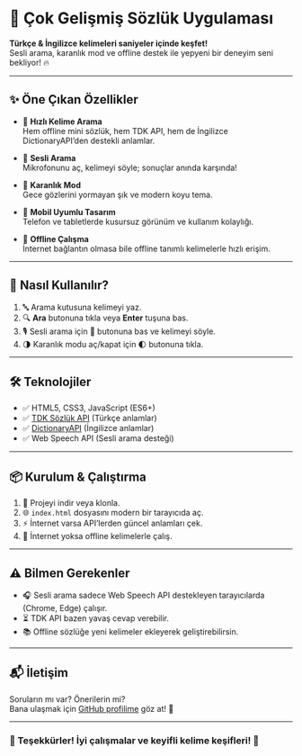 # 🚀 Çok Gelişmiş **Sözlük Uygulaması**

**Türkçe & İngilizce kelimeleri saniyeler içinde keşfet!**  
Sesli arama, karanlık mod ve offline destek ile yepyeni bir deneyim seni bekliyor! 🔥

---

## ✨ Öne Çıkan Özellikler

- 🔎 **Hızlı Kelime Arama**  
  Hem offline mini sözlük, hem TDK API, hem de İngilizce DictionaryAPI’den destekli anlamlar.

- 🎤 **Sesli Arama**  
  Mikrofonunu aç, kelimeyi söyle; sonuçlar anında karşında!

- 🌙 **Karanlık Mod**  
  Gece gözlerini yormayan şık ve modern koyu tema.

- 📱 **Mobil Uyumlu Tasarım**  
  Telefon ve tabletlerde kusursuz görünüm ve kullanım kolaylığı.

- 🚫 **Offline Çalışma**  
  İnternet bağlantın olmasa bile offline tanımlı kelimelerle hızlı erişim.

---

## 🚀 Nasıl Kullanılır?

1. 🔤 Arama kutusuna kelimeyi yaz.  
2. 🔍 **Ara** butonuna tıkla veya **Enter** tuşuna bas.  
3. 🎙️ Sesli arama için 🎤 butonuna bas ve kelimeyi söyle.  
4. 🌗 Karanlık modu aç/kapat için 🌓 butonuna tıkla.

---

## 🛠️ Teknolojiler

- ✅ HTML5, CSS3, JavaScript (ES6+)  
- ✅ [TDK Sözlük API](https://sozluk.gov.tr/) (Türkçe anlamlar)  
- ✅ [DictionaryAPI](https://dictionaryapi.dev/) (İngilizce anlamlar)  
- ✅ Web Speech API (Sesli arama desteği)  

---

## 📦 Kurulum & Çalıştırma

1. 💾 Projeyi indir veya klonla.  
2. 🌐 `index.html` dosyasını modern bir tarayıcıda aç.  
3. ⚡ İnternet varsa API’lerden güncel anlamları çek.  
4. 🔌 İnternet yoksa offline kelimelerle çalış.

---

## ⚠️ Bilmen Gerekenler

- 🎧 Sesli arama sadece Web Speech API destekleyen tarayıcılarda (Chrome, Edge) çalışır.  
- ⏳ TDK API bazen yavaş cevap verebilir.  
- 📚 Offline sözlüğe yeni kelimeler ekleyerek geliştirebilirsin.

---

## 📬 İletişim

Soruların mı var? Önerilerin mi?  
Bana ulaşmak için [GitHub profilime](https://github.com/aslikorkmaz48) göz at! 👋

---

### 🙏 Teşekkürler! İyi çalışmalar ve keyifli kelime keşifleri! 🌟
